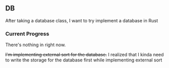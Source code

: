 ## DB
After taking a database class, I want to try implement a database in Rust

### Current Progress
There's nothing in right now.

~~I'm implementing external sort for the database.~~
I realized that I kinda need to write the storage for the database first while implementing external sort

